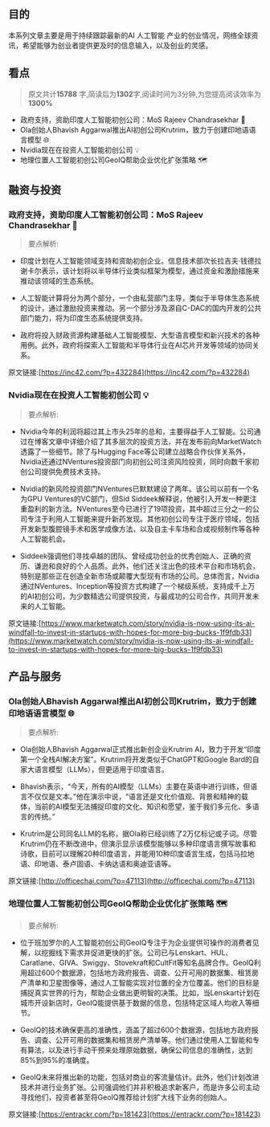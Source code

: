 

## 目的
本系列文章主要是用于持续跟踪最新的AI 人工智能 产业的创业情况，网络全球资讯，希望能够为创业者提供更及时的信息输入，以及创业的灵感。
## 看点
> 原文共计**15788** 字,简读后为**1302**字,阅读时间为3分钟,为您提高阅读效率为**1300%**


- 政府支持，资助印度人工智能初创公司：MoS Rajeev Chandrasekhar 🚀
- Ola创始人Bhavish Aggarwal推出AI初创公司Krutrim，致力于创建印地语语言模型 🌐
- Nvidia现在在投资人工智能初创公司 💡
- 地理位置人工智能初创公司GeoIQ帮助企业优化扩张策略 🗺️



## 融资与投资

### 政府支持，资助印度人工智能初创公司：MoS Rajeev Chandrasekhar 🚀 

>要点解析:

- 印度计划在人工智能领域支持和资助初创企业。信息技术部次长拉吉夫·钱德拉谢卡尔表示，该计划将以半导体行业类似框架为模型，通过资金和激励措施来推动该领域的生态系统。

- 人工智能计算将分为两个部分，一个由私营部门主导，类似于半导体生态系统的设计，通过激励投资来推动。另一个部分涉及源自C-DAC的国内开发的公共部门能力，将为印度生态系统提供支持。

- 政府将投入财政资源构建基础人工智能模型、大型语言模型和新兴技术的各种用例。此外，政府将探索人工智能和半导体行业在AI芯片开发等领域的协同关系。

原文链接:[https://inc42.com/?p=432284](https://inc42.com/?p=432284)

### Nvidia现在在投资人工智能初创公司 💡 

> 要点解析:

- Nvidia今年的利润将超过其上市头25年的总和，主要得益于人工智能。公司通过在博客文章中详细介绍了其多层次的投资方法，并在发布前向MarketWatch透露了一些细节。除了与Hugging Face等公司建立战略合作伙伴关系外，Nvidia还通过NVentures投资部门向初创公司注资风险投资，同时向数千家初创公司提供免费技术支持。

- Nvidia的新风险投资部门NVentures已默默建设了两年。该公司以前有一个名为GPU Ventures的VC部门，但Sid Siddeek解释说，他被引入开发一种更注重盈利的新方法。NVentures至今已进行了19项投资，其中超过三分之一的公司专注于利用人工智能来提升新药发现。其他初创公司专注于医疗领域，包括开发新型腹腔镜手术和医学成像方法，以及自主卡车场和合成视频制作等各种人工智能机会。

- Siddeek强调他们寻找卓越的团队、曾经成功创业的优秀创始人、正确的资历、谦逊和良好的个人品质。此外，他们还关注出色的技术平台和市场机会，特别是那些正在创造全新市场或颠覆大型现有市场的公司。总体而言，Nvidia通过NVentures、Inception等投资方式构建了一个梯级系统，支持成千上万的AI初创公司，为少数精选公司提供投资，与最成功的公司合作，共同开发未来的人工智能。

原文链接:[https://www.marketwatch.com/story/nvidia-is-now-using-its-ai-windfall-to-invest-in-startups-with-hopes-for-more-big-bucks-1f9fdb33](https://www.marketwatch.com/story/nvidia-is-now-using-its-ai-windfall-to-invest-in-startups-with-hopes-for-more-big-bucks-1f9fdb33)

## 产品与服务

### Ola创始人Bhavish Aggarwal推出AI初创公司Krutrim，致力于创建印地语语言模型 🌐 

>要点解析:

- Ola创始人Bhavish Aggarwal正式推出新创企业Krutrim AI，致力于开发“印度第一个全栈AI解决方案”。Krutrim将开发类似于ChatGPT和Google Bard的自家大语言模型（LLMs），但更适用于印度语言。

- Bhavish表示，“今天，所有的AI模型（LLMs）主要在英语中进行训练，但语言不仅仅是文本。”他在演示中说，“语言还是文化价值观、背景和精神的载体，当前的AI模型无法捕捉印度的文化、知识和愿望，鉴于我们多元化、多语言的传统。”

- Krutrim是公司同名LLM的名称，据Ola称已经训练了2万亿标记或子词。尽管Krutrim仍在不断改进中，但演示显示该模型能够以多种印度语言撰写故事和诗歌，目前可以理解20种印度语言，并能用10种印度语言生成，包括马拉地语、印地语、泰卢固语、卡纳达语和奥迪亚语等。

原文链接:[http://officechai.com/?p=47113](http://officechai.com/?p=47113)

### 地理位置人工智能初创公司GeoIQ帮助企业优化扩张策略 🗺️ 

> 要点解析:

- 位于班加罗尔的人工智能初创公司GeoIQ专注于为企业提供可操作的消费者见解，以挖掘线下需求并促进更快的扩张。公司已与Lenskart、HUL、Caratlane、GIVA、Swiggy、Stovekraft和CultFit等知名品牌合作。GeoIQ利用超过600个数据源，包括地方政府报告、调查、公开可用的数据集、租赁房产清单和卫星图像等，通过人工智能实现对位置的全方位覆盖。他们的目标是捕捉真实世界的行为，帮助企业做出更明智的决策。比如，当Lenskart计划在城市开设新店时，GeoIQ能提供基于数据的信息，包括特定区域人均收入等细节。

- GeoIQ的技术确保更高的准确性，涵盖了超过600个数据源，包括地方政府报告、调查、公开可用的数据集和租赁房产清单等。他们通过使用人工智能和专有算法，以及进行手动干预来处理原始数据，确保公司信息的准确性，达到85%到95%的准确度。

- GeoIQ未来将推出新的功能，包括对商业的客流量估计。此外，他们计划改进技术并进行业务扩张。公司强调他们并非积极追求新客户，而是许多公司主动寻找他们，投资者甚至将GeoIQ推荐给计划扩大线下业务的创始人。

原文链接:[https://entrackr.com/?p=181423](https://entrackr.com/?p=181423)

